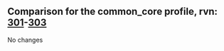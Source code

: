 ## Comparison for the common_core profile, rvn: [301](https://github.com/PRO100KatYT/FortniteProfileRevisions/tree/main/profiles/common_core/301%20common_core.json)-[303](https://github.com/PRO100KatYT/FortniteProfileRevisions/tree/main/profiles/common_core/303%20common_core.json)

No changes
